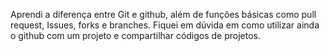 Aprendi a diferença entre Git e github, além de funções básicas como pull request, Issues, forks e branches. Fiquei em dúvida em como utilizar ainda o github com um projeto e compartilhar códigos de projetos.
